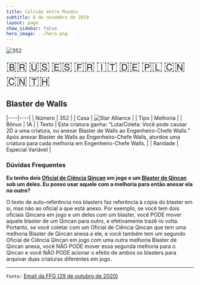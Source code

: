 ```yaml
---
title: Colisão entre Mundos
subtitle: 8 de novembro de 2019
layout: page
show_sidebar: false
hero_image: ../hero.png
---
```


![352](https://cdn.keyforgegame.com/media/card_front/pt/452_352_3RP8F55Q9W7P_pt.png)

<span title="Português" style="font-size: 32px;cursor: pointer;" onclick="javascript:document.querySelector('img[alt=\'352\']').src=document.querySelector('img[alt=\'352\']').src.replace(/card_front\/[^/]+/, 'card_front/pt').replace(/_[^/.0-9]+\.png/, '_pt.png')">🇧🇷</span>
<span title="English" style="font-size: 32px;cursor: pointer;" onclick="javascript:document.querySelector('img[alt=\'352\']').src=document.querySelector('img[alt=\'352\']').src.replace(/card_front\/[^/]+/, 'card_front/en').replace(/_[^/.0-9]+\.png/, '_en.png')">🇺🇸</span>
<span title="Español" style="font-size: 32px;cursor: pointer;" onclick="javascript:document.querySelector('img[alt=\'352\']').src=document.querySelector('img[alt=\'352\']').src.replace(/card_front\/[^/]+/, 'card_front/es').replace(/_[^/.0-9]+\.png/, '_es.png')">🇪🇸</span>
<span title="Français" style="font-size: 32px;cursor: pointer;" onclick="javascript:document.querySelector('img[alt=\'352\']').src=document.querySelector('img[alt=\'352\']').src.replace(/card_front\/[^/]+/, 'card_front/fr').replace(/_[^/.0-9]+\.png/, '_fr.png')">🇫🇷</span>
<span title="Italiano" style="font-size: 32px;cursor: pointer;" onclick="javascript:document.querySelector('img[alt=\'352\']').src=document.querySelector('img[alt=\'352\']').src.replace(/card_front\/[^/]+/, 'card_front/it').replace(/_[^/.0-9]+\.png/, '_it.png')">🇮🇹</span>
<span title="Deutsche" style="font-size: 32px;cursor: pointer;" onclick="javascript:document.querySelector('img[alt=\'352\']').src=document.querySelector('img[alt=\'352\']').src.replace(/card_front\/[^/]+/, 'card_front/de').replace(/_[^/.0-9]+\.png/, '_de.png')">🇩🇪</span>
<span title="Polskie" style="font-size: 32px;cursor: pointer;" onclick="javascript:document.querySelector('img[alt=\'352\']').src=document.querySelector('img[alt=\'352\']').src.replace(/card_front\/[^/]+/, 'card_front/pl').replace(/_[^/.0-9]+\.png/, '_pl.png')">🇵🇱</span>
<span title="简体中文" style="font-size: 32px;cursor: pointer;" onclick="javascript:document.querySelector('img[alt=\'352\']').src=document.querySelector('img[alt=\'352\']').src.replace(/card_front\/[^/]+/, 'card_front/zh-hans').replace(/_[^/.0-9]+\.png/, '_zh-hans.png')">🇨🇳</span>
<span title="繁體中文" style="font-size: 32px;cursor: pointer;" onclick="javascript:document.querySelector('img[alt=\'352\']').src=document.querySelector('img[alt=\'352\']').src.replace(/card_front\/[^/]+/, 'card_front/zh-hant').replace(/_[^/.0-9]+\.png/, '_zh-hant.png')">🇨🇳</span>
<span title="ไทย" style="font-size: 32px;cursor: pointer;" onclick="javascript:document.querySelector('img[alt=\'352\']').src=document.querySelector('img[alt=\'352\']').src.replace(/card_front\/[^/]+/, 'card_front/th').replace(/_[^/.0-9]+\.png/, '_th.png')">🇹🇭</span>

## Blaster de Walls

|----|----|
| Número | 352 |
| Casa | ![Star Alliance](https://archonarcana.com/images/thumb/7/7d/Star_Alliance.png/22px-Star_Alliance.png "Aliança Estelar") |
| Tipo | Melhoria |
| Bônus | 1A |
| Texto | Esta criatura ganha: “Luta/Coleta: Você pode causar 2D a uma criatura, ou anexar Blaster de Walls ao Engenheiro-Chefe Walls.” Após anexar Blaster de Walls ao Engenheiro-Chefe Walls, atordoe uma criatura para cada melhoria em Engenheiro-Chefe Walls. |
| Raridade | Especial Variável |

### Dúvidas Frequentes

**Eu tenho dois [Oficial de Ciência Qincan](/wc/304) em jogo e um [Blaster de Qincan](/wc/351) sob um deles. Eu posso usar aquele com a melhoria para então anexar ela no outro?**

O texto de auto-referência nos blasters faz referência à cópia do blaster em si, mas não ao oficial a que está anexo. Por exemplo, se você tem dois oficiais Qincans em jogo e um deles com um blaster, você PODE mover aquele blaster de um Qincan para outro, e efetivamente trazê-lo volta. Portanto, se você coletar com um Oficial de Ciência Qincan que tem uma melhoria Blaster de Qincan anexa a ele, e você também tem um segundo Oficial de Ciência Qincan em jogo com uma outra melhoria Blaster de Qincan anexa, você NÃO PODE mover essa segunda melhoria para o Qincan e você NÃO PODE acionar o efeito de ambos os blasters para arquivar duas criaturas diferentes em jogo.

<hr/>

`Fonte:` [Email da FFG (29 de outubro de 2020)](https://archonarcana.com/File:RulingsUpdate29-October-2020.pdf)
